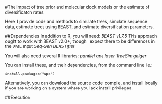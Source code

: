 #The impact of tree prior and molecular clock models on the estimate of diversificaton rates

Here, I provide code and methods to simulate trees, simulate sequence data, estimate trees 
using BEAST, and estimate diversification parameters.

##Dependencies
In addition to R, you will need:
*BEAST v1.7.5*
This approach ought to work with BEAST v2.0+, though I expect there to be differences in the XML input
*Seq-Gen*
*BEASTifier*

You will also need several R libraries:
*parallel*
*ape*
*laser*
*TreeSim*
*geiger*

You can install these, and their dependencies, from the command line i.e.:
```
install.packages("ape")
```

Alternatively, you can download the source code, compile, and install locally if you are 
working on a system where you lack install privileges.


##Execution

